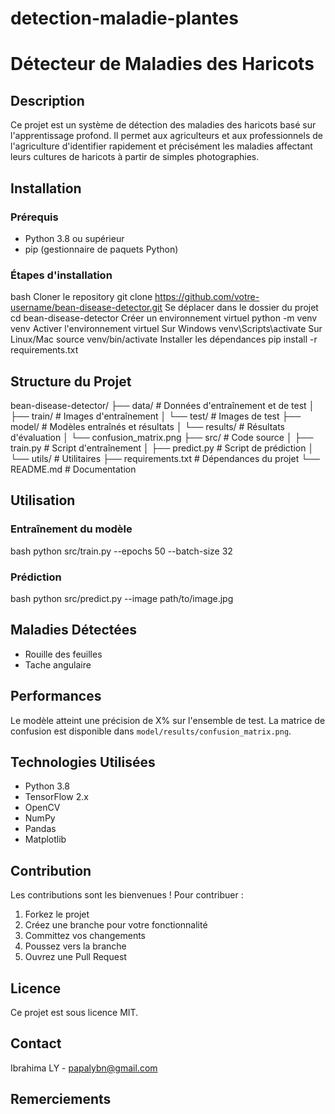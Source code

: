 # detection-maladie-plantes

# Détecteur de Maladies des Haricots 

## Description
Ce projet est un système de détection des maladies des haricots basé sur l'apprentissage profond. Il permet aux agriculteurs et aux professionnels de l'agriculture d'identifier rapidement et précisément les maladies affectant leurs cultures de haricots à partir de simples photographies.

## Installation

### Prérequis
- Python 3.8 ou supérieur
- pip (gestionnaire de paquets Python)

### Étapes d'installation
bash
Cloner le repository
git clone https://github.com/votre-username/bean-disease-detector.git
Se déplacer dans le dossier du projet
cd bean-disease-detector
Créer un environnement virtuel
python -m venv venv
Activer l'environnement virtuel
Sur Windows
venv\Scripts\activate
Sur Linux/Mac
source venv/bin/activate
Installer les dépendances
pip install -r requirements.txt

## Structure du Projet
bean-disease-detector/
├── data/ # Données d'entraînement et de test
│ ├── train/ # Images d'entraînement
│ └── test/ # Images de test
├── model/ # Modèles entraînés et résultats
│ └── results/ # Résultats d'évaluation
│ └── confusion_matrix.png
├── src/ # Code source
│ ├── train.py # Script d'entraînement
│ ├── predict.py # Script de prédiction
│ └── utils/ # Utilitaires
├── requirements.txt # Dépendances du projet
└── README.md # Documentation

## Utilisation

### Entraînement du modèle
bash
python src/train.py --epochs 50 --batch-size 32

### Prédiction
bash
python src/predict.py --image path/to/image.jpg

## Maladies Détectées
- Rouille des feuilles
- Tache angulaire

## Performances
Le modèle atteint une précision de X% sur l'ensemble de test. La matrice de confusion est disponible dans `model/results/confusion_matrix.png`.

## Technologies Utilisées
- Python 3.8
- TensorFlow 2.x
- OpenCV
- NumPy
- Pandas
- Matplotlib

## Contribution
Les contributions sont les bienvenues ! Pour contribuer :
1. Forkez le projet
2. Créez une branche pour votre fonctionnalité
3. Committez vos changements
4. Poussez vers la branche
5. Ouvrez une Pull Request

## Licence
Ce projet est sous licence MIT. 

## Contact
Ibrahima LY - papalybn@gmail.com

## Remerciements
